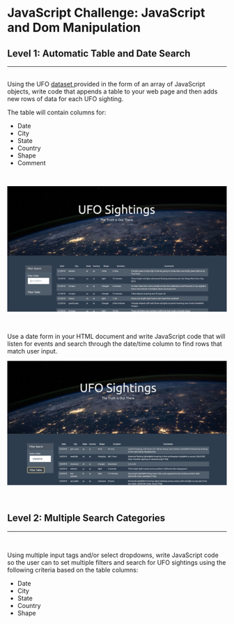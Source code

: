# **JavaScript Challenge: JavaScript and Dom Manipulation**

## **Level 1: Automatic Table and Date Search**
<hr>

<br>
Using the UFO <a href="UFO-level-1/static/js/data.js"> dataset </a> provided in the form of an array of JavaScript objects, write code that appends a table to your web page and then adds new rows of data for each UFO sighting.

<br>

The table will contain columns for:
 * Date
 * City
 * State
 * Country
 * Shape
 * Comment 

<br>


 ![](UFO-level-1/images/homepage.png)
 
 <br>


Use a date form in your HTML document and write JavaScript code that will listen for events and search through the date/time column to find rows that match user input.

 ![](UFO-level-1/images/filtered_date.png)
 
 <br>

 ## **Level 2: Multiple Search Categories**
 <hr>

<br>

Using multiple input tags and/or select dropdowns, write JavaScript code so the user can to set multiple filters and search for UFO sightings using the following criteria based on the table columns:
 * Date
 * City
 * State
 * Country
 * Shape








